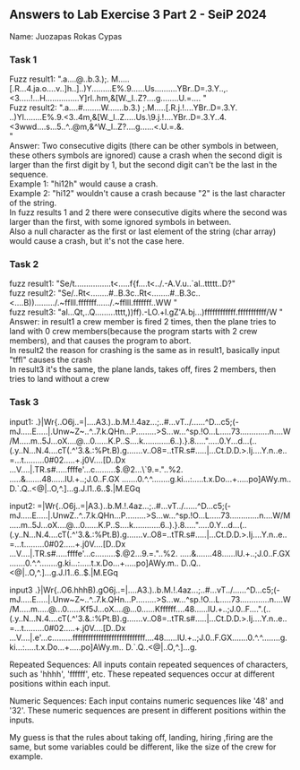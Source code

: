 ## Answers to Lab Exercise 3 Part 2 - SeiP 2024
Name: Juozapas Rokas Cypas
### Task 1
Fuzz result1: ".a....@..b.3.);. M.....[.R...4.ja.o....v..]h..]..)Y.........E%.9......Us.\.........YBr..D=.3.Y..,.<3.....!...H...............Y]rl..hm,&[W._l..Z?....g........U.=....
"<br />
Fuzz result2: ".a....#........W.......b.3.) ;.M.....[.R.j.!....YBr..D=.3.Y. ..)Yl........E%.9.<3..4m,&[W._l..Z.....Us.\9.j.!....YBr..D=.3.Y..4.<3wwd....s...5..^..@m,&^W._l..Z?....g......<.U.=.&.\
"<br />
Answer: Two consecutive digits (there can be other symbols in between, these others symbols are ignored) cause a crash when the second digit is larger than the first digit by 1, but the second digit can't be the last in the sequence.<br /> Example 1: "hi12h" would cause a crash.<br /> Example 2: "hi12" wouldn't cause a crash because "2" is the last character of the string.
<br /> In fuzz results 1 and 2 there were consecutive digits where the second was larger than the first, with some ignored symbols in between.<br />
Also a null character as the first or last element of the string (char array) would cause a crash, but it's not the case here.
### Task 2
fuzz result1: "Se/t................t<.....f{f....t<../.-A.V.u..`al..ttttt..D?"<br />
fuzz result2: "Se/..Rt<........#..B.3c..Rt<........#..B.3c..<....B))........./.~fflll.fffffff....../.~fflll.fffffff..WW
"<br />
fuzz result3: "al...Qt,..Q.........tttt,))ff).-LO.+l.gZ'A.bj...)ffffffffffff.fffffffffff/W
"<br />
Answer: in result1 a crew member is fired 2 times, then the plane tries to land with 0 crew members(because the program starts with 2 crew members), and that causes the program to abort.<br />
In result2 the reason for crashing is the same as in result1, basically input "tffl" causes the crash<br />
In result3 it's the same, the plane lands, takes off, fires 2 members, then tries to land without a crew

### Task 3

input1: .}|Wr{..O6j..=|....A3.)..b.M.!.4az...;..#...vT../......^D...c5;(-mJ.....E.....|.Unw~Z~..^..7.k.QHn...P.\........>S...w...^sp.!O...L.....73.............n....W/M.....m..5J...oX....@...0......K.P..S....k............6..).}.8.....".....0.Y...d...(..(.y..N...N.4....cT(.^'3.&.:%Pt.B).g.......v..O8=..tTR.s#.....|...Ct.D.D.>.Ij....Y.n..e..=...t.........0#02.....+.j0V....[D..Dx ...V....|.TR.s#.....ffffe'...c.........$.@2...\`9.=."..%2. .....&.......48......lU.+..;J.0..F.GX .......0.^.^........g.ki...:.....t.x.Do...+.....po]AWy.m.. D.`.Q..<@|..O,^.]...g.J.l1..6..$.|M\.EGq<br />

input2: =|Wr{..O6j..=|A3.)..b.M.!.4az...;..#...vT../......^D...c5;(-mJ.....E.....|.UnwZ..^..7.k.QHn...P.........>S...w...^sp.!O...L.....73.............n....W/M.....m..5J...oX....@...0......K.P..S....k............6..).}.8.....".....0.Y...d...(..(.y..N...N.4....cT(.^'3.&.:%Pt.B).g.......v..O8=..tTR.s#.....|...Ct.D.D.>.Ij....Y.n..e..=...t.........0#02.....+.j0V....[D..Dx ...V....|.TR.s#.....ffffe'...c.........$.@2...9.=."..%2. .....&.......48......lU.+..;J.0..F.GX .......0.^.^........g.ki...:.....t.x.Do...+.....po]AWy.m.. D..Q..<@|..O,^.]...g.J.l1..6..$.|M.EGq<br />

input3 .}|Wr{..O6.hhhB).gO6j..=|....A3.)..b.M.!.4az...;..#...vT../......^D...c5;(-mJ.....E.....|.Unw~Z~..^..7.k.QHn...P.\........>S...w...^sp.!O...L.....73.............n....W/M.....m.....@...0......Kf5J...oX....@...0......Kffffff....48......lU.+..;J.0..F....".(..(.y..N...N.4....cT(.^'3.&.:%Pt.B).g.......v..O8=..tTR.s#.....|...Ct.D.D.>.Ij....Y.n..e..=...t.........0#02.....+.j0V....[D..Dx ...V....|.e'...c.........ffffffffffffffffffffffffffff....48......lU.+..;J.0..F.GX.......0.^.^........g.ki...:.....t.x.Do...+.....po]AWy.m.. D.`.Q..<@|..O,^.]...g.<br />

Repeated Sequences: All inputs contain repeated sequences of characters, such as 'hhhh', 'ffffff', etc. These repeated sequences occur at different positions within each input.

Numeric Sequences: Each input contains numeric sequences like '48' and '32'. These numeric sequences are present in different positions within the inputs.

My guess is that the rules about taking off, landing, hiring ,firing are the same, but some variables could be different, like the size of the crew for example.

